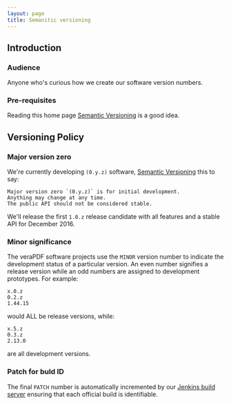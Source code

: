 ```yaml
---
layout: page
title: Semanitic versioning
---
```


## Introduction

### Audience
Anyone who's curious how we create our software version numbers.

### Pre-requisites
Reading this home page [Semantic Versioning](http://semver.org/) is a good idea.

## Versioning Policy

### Major version zero
We're currently developing `(0.y.z)` software, [Semantic Versioning](http://semver.org/) this to say:

    Major version zero `(0.y.z)` is for initial development.
    Anything may change at any time.
    The public API should not be considered stable.

We'll release the first `1.0.z` release candidate with all features and a stable API for December 2016.

### Minor significance
The veraPDF software projects use the `MINOR` version number to indicate the development status of a particular version. An even number signifies a release version while an odd numbers are assigned to development prototypes.  For example:

    x.0.z
    0.2.z
    1.44.15

would ALL be release versions, while:

    x.5.z
    0.3.z
    2.13.0

are all development versions.

### Patch for buld ID
The final `PATCH` number is automatically incremented by our [Jenkins build server](https://jenkins.openpreservation.org/job/veraPDF/) ensuring that each official build is identifiable.
